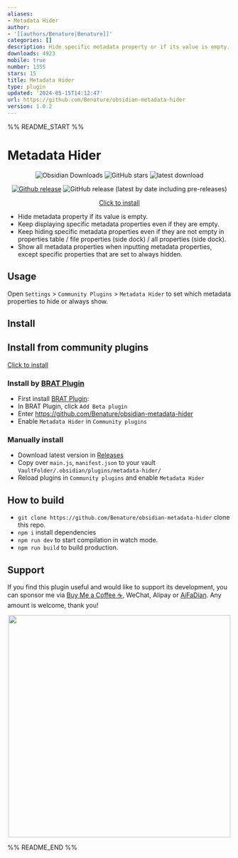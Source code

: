 ```yaml
---
aliases:
- Metadata Hider
author:
- '[[authors/Benature|Benature]]'
categories: []
description: Hide specific metadata property or if its value is empty.
downloads: 4923
mobile: true
number: 1355
stars: 15
title: Metadata Hider
type: plugin
updated: '2024-05-15T14:12:47'
url: https://github.com/Benature/obsidian-metadata-hider
version: 1.0.2
---
```


%% README_START %%

# Metadata Hider

<div align="center">

![Obsidian Downloads](https://img.shields.io/badge/dynamic/json?logo=obsidian&color=%23483699&label=downloads&query=%24%5B%22metadata-hider%22%5D.downloads&url=https%3A%2F%2Fraw.githubusercontent.com%2Fobsidianmd%2Fobsidian-releases%2Fmaster%2Fcommunity-plugin-stats.json) ![GitHub stars](https://img.shields.io/github/stars/Benature/obsidian-metadata-hider?style=flat) ![latest download](https://img.shields.io/github/downloads/Benature/obsidian-metadata-hider/latest/total?style=plastic) 

[![Github release](https://img.shields.io/github/manifest-json/v/Benature/obsidian-metadata-hider?color=blue)](https://github.com/Benature/obsidian-metadata-hider/releases/latest) ![GitHub release (latest by date including pre-releases)](https://img.shields.io/github/v/release/Benature/obsidian-metadata-hider?include_prereleases&label=BRAT%20beta)

[Click to install](https://obsidian.md/plugins?id=metadata-hider)

</div>

- Hide metadata property if its value is empty.
- Keep displaying specific metadata properties even if they are empty.
- Keep hiding specific metadata properties even if they are not empty in properties table / file properties (side dock) / all properties (side dock).
- Show all metadata properties when inputting metadata properties, except specific properties that are set to always hidden.

<!-- This plugin will automatically generate a css file in `./obsidian/snippets`, which helps you to hide specific metadata properties. -->

## Usage

Open `Settings` > `Community Plugins` > `Metadata Hider` to set which metadata properties to hide or always show.

## Install

## Install from community plugins

[Click to install](https://obsidian.md/plugins?id=metadata-hider)

### Install by [BRAT Plugin](https://obsidian.md/plugins?id=obsidian42-brat)

- First install [BRAT Plugin](https://obsidian.md/plugins?id=obsidian42-brat):
- In BRAT Plugin, click `Add Beta plugin`
- Enter https://github.com/Benature/obsidian-metadata-hider
- Enable `Metadata Hider` in `Community plugins`

### Manually install

- Download latest version in [Releases](https://github.com/Benature/obsidian-metadata-hider/releases/latest)
- Copy over `main.js`, `manifest.json` to your vault `VaultFolder/.obsidian/plugins/metadata-hider/`
- Reload plugins in `Community plugins` and enable `Metadata Hider`

## How to build

- `git clone https://github.com/Benature/obsidian-metadata-hider` clone this repo.
- `npm i`  install dependencies
- `npm run dev` to start compilation in watch mode.
- `npm run build`  to build production.

## Support

If you find this plugin useful and would like to support its development, you can sponsor me via [Buy Me a Coffee ☕️](https://www.buymeacoffee.com/benature), WeChat, Alipay or [AiFaDian](https://afdian.net/a/Benature-K). Any amount is welcome, thank you!

<p align="center">
<img src="https://s2.loli.net/2024/04/01/VtX3vYLobdF6MBc.png" width="500px">
</p>


%% README_END %%